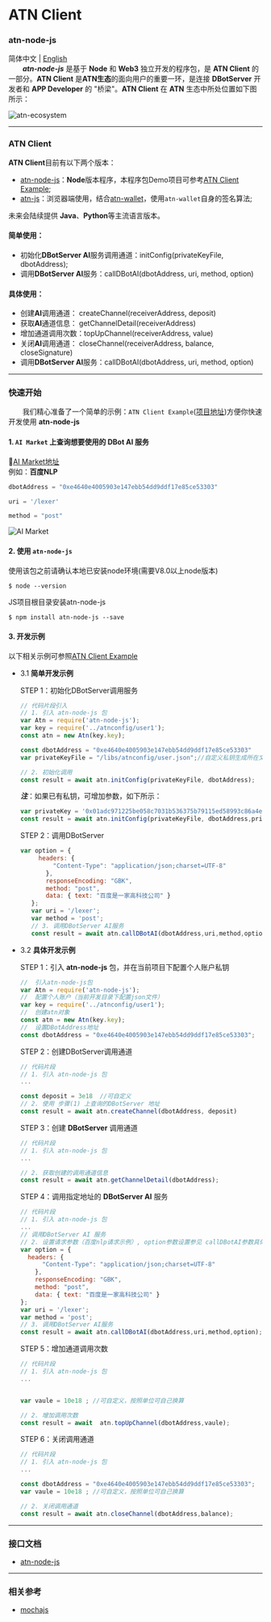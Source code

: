 # ATN Client 
### atn-node-js 
 简体中文 | [English](README.us-EN.md)   
 &emsp;&emsp;***atn-node-js*** 是基于 **Node** 和 **Web3** 独立开发的程序包，是 **ATN Client** 的一部分。**ATN Client** 是**ATN生态**的面向用户的重要一环，是连接 **DBotServer** 开发者和 **APP Developer** 的 "桥梁"。**ATN Client** 在 **ATN** 生态中所处位置如下图所示：

![atn-ecosystem](http://p5vswdxl9.bkt.clouddn.com/ATN%20ecosystem.png "ATN生态")

---

### ATN Client

**ATN Client**目前有以下两个版本：  
   - [atn-node-js](https://github.com/ATNIO/atn-node-js)：**Node**版本程序，本程序包Demo项目可参考[ATN Client Example](https://github.com/ATNIO/atn-client-example/tree/alpha#%E8%B0%83%E8%AF%95);  
   - [atn-js](https://github.com/ATNIO/atn-js)：浏览器端使用，结合[atn-wallet](https://github.com/ATNIO/atn-wallet)，使用`atn-wallet`自身的签名算法;
     
 未来会陆续提供 **Java**、**Python**等主流语言版本。

#### 简单使用：
-  初始化**DBotServer AI**服务调用通道：initConfig(privateKeyFile, dbotAddress);     
-  调用**DBotServer AI**服务：callDBotAI(dbotAddress, uri, method, option)

#### 具体使用：
-  创建**AI**调用通道： createChannel(receiverAddress, deposit)
-  获取**AI**通道信息： getChannelDetail(receiverAddress)
-  增加通道调用次数：topUpChannel(receiverAddress, value)
-  关闭**AI**调用通道： closeChannel(receiverAddress, balance, closeSignature)
-  调用**DBotServer AI**服务：callDBotAI(dbotAddress, uri, method, option)


----

### 快速开始   
&emsp;&emsp;我们精心准备了一个简单的示例：`ATN Client Example`([项目地址](https://github.com/ATNIO/atn-client-example))方便你快速开发使用 **atn-node-js**
 
#### 1. `AI Market` 上查询想要使用的 DBot AI 服务 
   🔗[AI Market地址](https://market-test.atnio.net)  
   例如：**百度NLP**
   ```javascript
   dbotAddress = "0xe4640e4005903e147ebb54dd9ddf17e85ce53303"
   ``` 
   ```javascript
   uri = '/lexer'
   ```
   ```javascript
   method = "post"
   ```
   ![AI Market](http://p5vswdxl9.bkt.clouddn.com/AI_market_ui.png "AI Market UI")	
   
#### 2. 使用 `atn-node-js`  
   使用该包之前请确认本地已安装node环境(需要V8.0以上node版本)
   ```
   $ node --version 
   ```
   JS项目根目录安装atn-node-js
   ```markdown
   $ npm install atn-node-js --save
   ```
 


#### 3. 开发示例  
以下相关示例可参照[ATN Client Example](https://github.com/ATNIO/atn-client-example)

- 3.1 **简单开发示例**   

   STEP 1：初始化DBotServer调用服务
   ```javascript
   // 代码片段引入
   // 1. 引入 atn-node-js 包
   var Atn = require('atn-node-js');
   var key = require('../atnconfig/user1');
   const atn = new Atn(key.key);
   
   const dbotAddress = "0xe4640e4005903e147ebb54dd9ddf17e85ce53303"
   var privateKeyFile = "/libs/atnconfig/user.json";//自定义私钥生成所在文件(包含目录)
  
   // 2. 初始化调用
   const result = await atn.initConfig(privateKeyFile, dbotAddress);
   
   ```
   ***注***：如果已有私钥，可增加参数，如下所示： 
   ```javascript
   var privateKey = '0x01adc971225be058c7031b536375b79115ed58993c86a4ec4288f36fc9eb51b7'; 
   const result = await atn.initConfig(privateKeyFile, dbotAddress,privateKey);
   ```
   
   STEP 2：调用DBotServer
   ```javascript
   var option = {
        headers: {
            "Content-Type": "application/json;charset=UTF-8"
          },
          responseEncoding: "GBK",
          method: "post",
          data: { text: "百度是一家高科技公司" }
      };
      var uri = '/lexer';
      var method = 'post';
      // 3. 调用DBotServer AI服务
      const result = await atn.callDBotAI(dbotAddress,uri,method,option);
   ```

- 3.2 **具体开发示例**

   STEP 1：引入 **atn-node-js** 包，并在当前项目下配置个人账户私钥
   
   ```js
   //  引入atn-node-js包
   var Atn = require('atn-node-js');
   //  配置个人账户（当前开发目录下配置json文件）
   var key = require('../atnconfig/user1');
   //  创建atn对象   
   const atn = new Atn(key.key);
   //  设置DBotAddress地址
   const dbotAddress = "0xe4640e4005903e147ebb54dd9ddf17e85ce53303";
   ```
 
   STEP 2：创建DBotServer调用通道
   
   ```js
   // 代码片段  
   // 1. 引入 atn-node-js 包
   ...

   const deposit = 3e18  //可自定义
   // 2. 使用 步骤(1) 上查询的DBotServer 地址
   const result = await atn.createChannel(dbotAddress, deposit)
   ```  
   
   STEP 3：创建 **DBotServer** 调用通道
   
   ```js
   // 代码片段  
   // 1. 引入 atn-node-js 包
   ...
   
   // 2. 获取创建的调用通道信息
   const result = await atn.getChannelDetail(dbotAddress);
   ``` 
   
   STEP 4：调用指定地址的 **DBotServer AI** 服务
   
   ```js
   // 代码片段
   // 1. 引入 atn-node-js 包
   ...
   // 调用DBotServer AI 服务
   // 2. 设置请求参数（百度nlp请求示例）, option参数设置参见 callDBotAI参数具体详情
   var option = {
     headers: {
         "Content-Type": "application/json;charset=UTF-8"
       },
       responseEncoding: "GBK",
       method: "post",
       data: { text: "百度是一家高科技公司" }
   };
   var uri = '/lexer';
   var method = 'post';
   // 3. 调用DBotServer AI服务
   const result = await atn.callDBotAI(dbotAddress,uri,method,option);
   
   ```
     
   STEP 5：增加通道调用次数
   
   ```js
   // 代码片段
   // 1. 引入 atn-node-js 包
   ... 

  
   var vaule = 10e18 ; //可自定义，按照单位可自己换算

   // 2. 增加调用次数
   const result = await  atn.topUpChannel(dbotAddress,vaule);
  
   ```
   
   STEP 6：关闭调用通道
   
   ```js
   // 代码片段
   // 1. 引入 atn-node-js 包
   ...

   const dbotAddress = "0xe4640e4005903e147ebb54dd9ddf17e85ce53303";
   var vaule = 10e18 ; //可自定义，按照单位可自己换算
   
   // 2. 关闭调用通道
   const result = await atn.closeChannel(dbotAddress,balance);
   ```
   
----   

### 接口文档
* [atn-node-js](https://atnio.github.io/atn-node-js/0.1.37/index.html)  


----

### 相关参考
* [mochajs](https://mochajs.org/#more-information)
